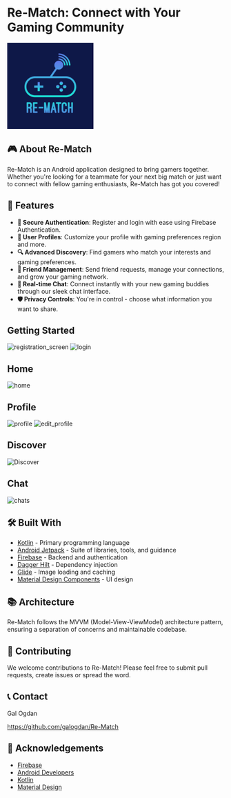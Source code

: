 # Re-Match: Connect with Your Gaming Community

<img src="app/src/main/ic_launcher-playstore.png" width="200" alt="Re-Match Logo">

## 🎮 About Re-Match

Re-Match is an Android application designed to bring gamers together. Whether you're looking for a teammate for your next big match or just want to connect with fellow gaming enthusiasts, Re-Match has got you covered!

## 🌟 Features

- **🔐 Secure Authentication**: Register and login with ease using Firebase Authentication.
- **👤 User Profiles**: Customize your profile with gaming preferences region and more.
- **🔍 Advanced Discovery**: Find gamers who match your interests and gaming preferences.
- **👫 Friend Management**: Send friend requests, manage your connections, and grow your gaming network.
- **💬 Real-time Chat**: Connect instantly with your new gaming buddies through our sleek chat interface.
- **🛡️ Privacy Controls**: You're in control - choose what information you want to share.

## Getting Started

![registration_screen](https://github.com/user-attachments/assets/98f8c3ab-8aee-4843-8f30-49b213b779bc)  ![login](https://github.com/user-attachments/assets/87f7c95b-3ad6-4387-925f-d17fc0455112)


## Home

![home](https://github.com/user-attachments/assets/6f2ddf55-9654-492c-bf4f-ab2da2c811b3)


## Profile

![profile](https://github.com/user-attachments/assets/baa2554c-f744-4d95-ab54-8ade6487283b)  ![edit_profile](https://github.com/user-attachments/assets/76580ee6-29b7-4255-b4b0-d7bed1e8e42d)


## Discover

![Discover](https://github.com/user-attachments/assets/93b52bb9-1388-4046-9f63-05b45a6e78ed)


## Chat

![chats](https://github.com/user-attachments/assets/ad4d693e-0866-49ac-a3cb-641989bed09e)

## 🛠️ Built With

- [Kotlin](https://kotlinlang.org/) - Primary programming language
- [Android Jetpack](https://developer.android.com/jetpack) - Suite of libraries, tools, and guidance
- [Firebase](https://firebase.google.com/) - Backend and authentication
- [Dagger Hilt](https://dagger.dev/hilt/) - Dependency injection
- [Glide](https://github.com/bumptech/glide) - Image loading and caching
- [Material Design Components](https://material.io/develop/android) - UI design

## 📚 Architecture

Re-Match follows the MVVM (Model-View-ViewModel) architecture pattern, ensuring a separation of concerns and maintainable codebase.

## 🤝 Contributing

We welcome contributions to Re-Match! Please feel free to submit pull requests, create issues or spread the word.


## 📞 Contact

Gal Ogdan 

https://github.com/galogdan/Re-Match

## 🙏 Acknowledgements

- [Firebase](https://firebase.google.com/)
- [Android Developers](https://developer.android.com/)
- [Kotlin](https://kotlinlang.org/)
- [Material Design](https://material.io/)

